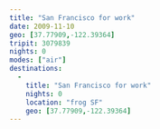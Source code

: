 ```yaml
---
title: "San Francisco for work"
date: 2009-11-10
geo: [37.77909,-122.39364]
tripit: 3079839
nights: 0
modes: ["air"]
destinations:
  -
    title: "San Francisco for work"
    nights: 0
    location: "frog SF"
    geo: [37.77909,-122.39364]
---
```



